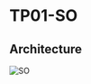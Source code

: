 # TP01-SO

## Architecture

![SO](https://user-images.githubusercontent.com/45442173/174181407-c7068817-ea4f-465e-8d04-b8d7e52c231c.png)